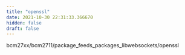 ```yaml
---
title: "openssl"
date: 2021-10-30 22:31:33.366670
hidden: false
draft: false
---
```


bcm27xx/bcm2711/package_feeds_packages_libwebsockets/openssl

